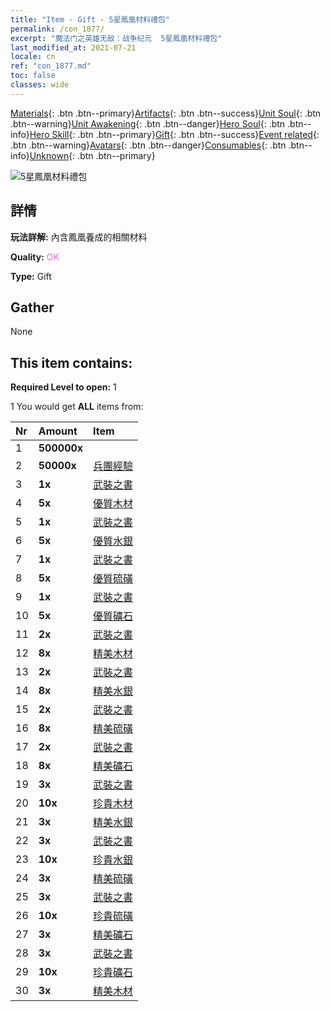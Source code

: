 ```yaml
---
title: "Item - Gift - 5星鳳凰材料禮包"
permalink: /con_1877/
excerpt: "魔法门之英雄无敌：战争纪元  5星鳳凰材料禮包"
last_modified_at: 2021-07-21
locale: cn
ref: "con_1877.md"
toc: false
classes: wide
---
```

 [Materials](/ItemsCN/){: .btn .btn--primary}[Artifacts](/ItemsCN/Artifacts/){: .btn .btn--success}[Unit Soul](/ItemsCN/UnitSoul/){: .btn .btn--warning}[Unit Awakening](/ItemsCN/UnitAwakening/){: .btn .btn--danger}[Hero Soul](/ItemsCN/HeroSoul/){: .btn .btn--info}[Hero Skill](/ItemsCN/HeroSkill/){: .btn .btn--primary}[Gift](/ItemsCN/Gift/){: .btn .btn--success}[Event related](/ItemsCN/Events/){: .btn .btn--warning}[Avatars](/ItemsCN/Avatars/){: .btn .btn--danger}[Consumables](/ItemsCN/Consumables/){: .btn .btn--info}[Unknown](/ItemsCN/Unknown/){: .btn .btn--primary}

 ![5星鳳凰材料禮包](/images/t/i_907500.png)

## 詳情
 **玩法詳解:** 內含鳳凰養成的相關材料

 **Quality:** <span style="color: #DA70D6">OK</span>

 **Type:** Gift

## Gather

  None

## This item contains:

 **Required Level to open:** 1

 1 You would get **ALL** items  from:

  | Nr | Amount |     Item    |
  |:---|:-------|:------------|
  | 1 |  **500000x** | <i class="fas fa-coins"/> |  | 
  | 2 |  **50000x** | [兵團經驗](/cn/Items/con_902/) |  | 
  | 3 |  **1x** | [武裝之書](/cn/Items/mat_18/) |  | 
  | 4 |  **5x** | [優質木材](/cn/Items/mat_13/) |  | 
  | 5 |  **1x** | [武裝之書](/cn/Items/mat_18/) |  | 
  | 6 |  **5x** | [優質水銀](/cn/Items/mat_14/) |  | 
  | 7 |  **1x** | [武裝之書](/cn/Items/mat_18/) |  | 
  | 8 |  **5x** | [優質硫磺](/cn/Items/mat_15/) |  | 
  | 9 |  **1x** | [武裝之書](/cn/Items/mat_18/) |  | 
  | 10 |  **5x** | [優質礦石](/cn/Items/mat_12/) |  | 
  | 11 |  **2x** | [武裝之書](/cn/Items/mat_25/) |  | 
  | 12 |  **8x** | [精美木材](/cn/Items/mat_20/) |  | 
  | 13 |  **2x** | [武裝之書](/cn/Items/mat_25/) |  | 
  | 14 |  **8x** | [精美水銀](/cn/Items/mat_21/) |  | 
  | 15 |  **2x** | [武裝之書](/cn/Items/mat_25/) |  | 
  | 16 |  **8x** | [精美硫磺](/cn/Items/mat_22/) |  | 
  | 17 |  **2x** | [武裝之書](/cn/Items/mat_25/) |  | 
  | 18 |  **8x** | [精美礦石](/cn/Items/mat_19/) |  | 
  | 19 |  **3x** | [武裝之書](/cn/Items/mat_32/) |  | 
  | 20 |  **10x** | [珍貴木材](/cn/Items/mat_27/) |  | 
  | 21 |  **3x** | [精美水銀](/cn/Items/mat_21/) |  | 
  | 22 |  **3x** | [武裝之書](/cn/Items/mat_32/) |  | 
  | 23 |  **10x** | [珍貴水銀](/cn/Items/mat_28/) |  | 
  | 24 |  **3x** | [精美硫磺](/cn/Items/mat_22/) |  | 
  | 25 |  **3x** | [武裝之書](/cn/Items/mat_32/) |  | 
  | 26 |  **10x** | [珍貴硫磺](/cn/Items/mat_29/) |  | 
  | 27 |  **3x** | [精美礦石](/cn/Items/mat_19/) |  | 
  | 28 |  **3x** | [武裝之書](/cn/Items/mat_32/) |  | 
  | 29 |  **10x** | [珍貴礦石](/cn/Items/mat_26/) |  | 
  | 30 |  **3x** | [精美木材](/cn/Items/mat_20/) |  | 
